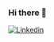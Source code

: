 ### Hi there 👋

<!--
**davidoterof/davidoterof** is a ✨ _special_ ✨ repository because its `README.md` (this file) appears on your GitHub profile.

Here are some ideas to get you started:

- 🔭 I’m currently working on ...
- 🌱 I’m currently learning ...
- 👯 I’m looking to collaborate on ...
- 🤔 I’m looking for help with ...
- 💬 Ask me about ...
- 📫 How to reach me: ...
- 😄 Pronouns: ...
- ⚡ Fun fact: ...
-->
[![Linkedin](https://img.shields.io/badge/-Linkedin-blue?style=flat-square&logo=Linkedin&logoColor=white&link=https://www.linkedin.com/in/davidoterof)](https://www.linkedin.com/in/davidoterof) 
